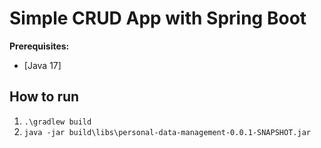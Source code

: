 # Simple CRUD App with Spring Boot

**Prerequisites:**
- [Java 17]
 
## How to run

1. `.\gradlew build`
2. `java -jar build\libs\personal-data-management-0.0.1-SNAPSHOT.jar`
